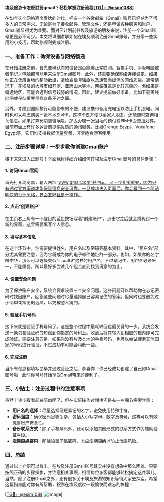 **埃及旅游卡怎麽註冊gmail？轻松掌握注册流程[[TG💪+ @esim1088](https://t.me/s/esim1088)]**

在如今这个网络高度发达的时代，拥有一个谷歌邮箱（Gmail）账号已经成为了很多人的日常需求。无论是为了接收邮件、管理文件，还是申请各种服务和账户，Gmail都显得尤为重要。而对于计划前往埃及旅游的朋友来说，注册一个Gmail账号更是必不可少。本文将详细讲解如何在埃及顺利注册Gmail账号，并分享一些实用的小技巧，帮助你顺利完成注册。

### 一、准备工作：确保设备与网络畅通

在开始注册之前，首先要确认你的设备是否能够正常联网。智能手机、平板电脑或者笔记本电脑都可以用来注册Gmail账号。此外，还需要确保网络连接稳定。如果你正在使用当地的移动数据，请检查信号强度以及运营商提供的网络质量。通常情况下，在埃及的大城市如开罗、亚历山大等地，网络覆盖是比较完善的。但如果是偏远地区，可能会遇到信号较弱的情况。因此，建议提前做好准备，比如下载离线地图或保存重要信息以备不时之需。

另外，考虑到国际旅行可能带来的不便，建议携带备用充电宝以防止手机没电。同时也可以考虑购买一张本地SIM卡，这样不仅方便联系家人朋友，还能随时查询相关信息。如果打算长期逗留埃及，那么办理一张当地的预付费SIM卡会更加划算。目前市面上有许多运营商提供优质的通讯服务，比如Orange Egypt、Vodafone Egypt等，它们均支持数据流量套餐，非常适合游客使用。

### 二、注册步骤详解：一步步教你创建Gmail账户

接下来就进入正题啦！下面我将详细介绍如何在埃及注册Gmail账号的具体步骤：

#### 1. 访问Gmail官网
首先打开浏览器，输入网址“www.gmail.com”并回车。这一步非常重要，因为只有通过官方渠道才能保证信息安全可靠。一旦成功进入页面后，你会看到一个简洁明快的设计风格，界面友好且易于操作。

#### 2. 点击“创建账户”
在主页右上角有一个醒目的蓝色按钮写着“创建账户”。点击它之后就会跳转到一个新的界面，这里需要填写个人信息。

#### 3. 填写基本信息
在这个环节中，你需要提供姓名、用户名以及密码等基本资料。其中，“用户名”部分尤其需要注意，因为它将成为你的电子邮件地址的一部分。例如，如果你的名字叫李华，那么可以选择类似“lihua99”这样的用户名。不过请记住，用户名必须唯一，不能重复，所以最好多尝试几个组合直到找到满意的为止。

#### 4. 设置安全问题
为了保护账户安全，系统会要求设置三个安全问题。这些问题可以帮助你在忘记密码时找回账户。回答这些问题时尽量选择自己容易记住的答案，但同时也要避免过于简单或常见的选项，以免被他人猜到。

#### 5. 验证手机号码
接下来就是验证手机号码了。这是整个过程中最耗时但也最关键的一步。系统会发送一条包含验证码的短信到你指定的号码上。收到后将其输入到相应的框内即可完成验证。需要注意的是，如果你没有埃及本地的手机号码，也可以尝试使用其他国家的号码进行验证，不过成功率可能会稍低一些。

#### 6. 完成注册
当所有信息都填写完毕并通过验证之后，恭喜你！你已经成功创建了自己的Gmail账号啦！此时你可以开始享受Gmail带来的便利了。

### 三、小贴士：注册过程中的注意事项

虽然上述步骤看起来简单明了，但在实际操作过程中还是有一些细节需要注意：

- **用户名的选择**：尽量选择简短易记的名字，避免使用特殊字符。
- **密码强度**：确保密码足够复杂，包括大小写字母、数字及符号，这样可以有效提高账户安全性。
- **备份联系方式**：除了手机号码外，还可以添加其他形式的联系方式作为辅助验证手段。
- **定期更换密码**：即使设置了强密码，也应定期更换以防止泄露风险。

### 四、总结

通过以上介绍可以看出，在埃及注册Gmail账号其实并没有想象中那么困难。只要按照正确的步骤操作，并注意相关事项，相信每位游客都能够轻松搞定这件事儿。当然，除了注册Gmail之外，还有很多关于埃及旅游的知识等待大家去探索。希望这篇指南能对你有所帮助，祝你在埃及度过一段愉快而难忘的旅程！

[[TG💪+ @esim1088](https://t.me/s/esim1088) ![Image](https://i.postimg.cc/4NQfJmqS/Snipaste-2025-05-13-00-14-12.png)]